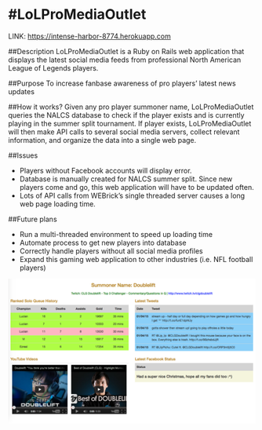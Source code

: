 #LoLProMediaOutlet
=================
LINK: https://intense-harbor-8774.herokuapp.com

##Description
LoLProMediaOutlet is a Ruby on Rails web application that displays the latest social media feeds from professional North American League of Legends players.

##Purpose
To increase fanbase awareness of pro players’ latest news updates

##How it works?
Given any pro player summoner name, LoLProMediaOutlet queries the NALCS database to check if the player exists and is currently playing in the summer split tournament. If player exists, LoLProMediaOutlet will then make API calls to several social media servers, collect relevant information, and organize the data into a single web page.

##Issues
- Players without Facebook accounts will display error.
- Database is manually created for NALCS summer split. Since new players come and go, this web application will have to be updated often.
- Lots of API calls from WEBrick’s single threaded server causes a long web page loading time.

##Future plans
- Run a multi-threaded environment to speed up loading time
- Automate process to get new players into database
- Correctly handle players without all social media profiles
- Expand this gaming web application to other industries (i.e. NFL football players)

![alt tag](https://github.com/matthewly/LoLProMediaOutlet/blob/master/lolpromediaoutlet.png)



